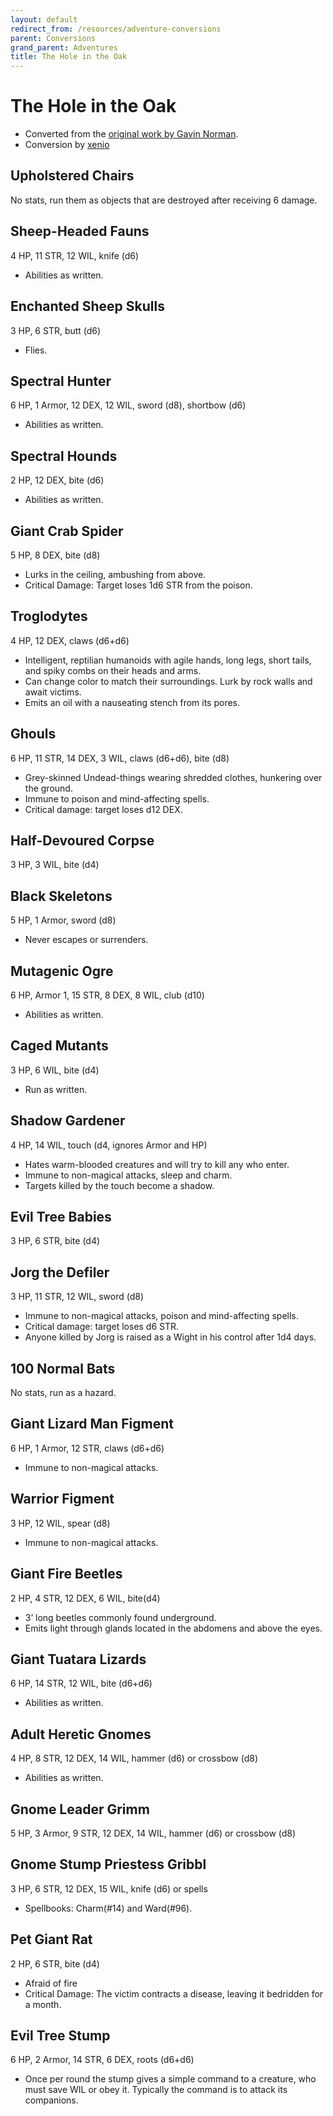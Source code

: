 ```yaml
---
layout: default
redirect_from: /resources/adventure-conversions
parent: Conversions
grand_parent: Adventures
title: The Hole in the Oak
---
```


# The Hole in the Oak

- Converted from the [original work by Gavin Norman](https://necroticgnome.com/collections/adventures/products/the-hole-in-the-oak).
- Conversion by [xenio](https://xenioinabottle.blogspot.com)

## Upholstered Chairs
No stats, run them as objects that are destroyed after receiving 6 damage.

## Sheep-Headed Fauns
4 HP, 11 STR, 12 WIL, knife (d6)
- Abilities as written.

## Enchanted Sheep Skulls
3 HP, 6 STR, butt (d6)
- Flies.

## Spectral Hunter
6 HP, 1 Armor, 12 DEX, 12 WIL, sword (d8), shortbow (d6)
- Abilities as written.

## Spectral Hounds
 2 HP, 12 DEX, bite (d6)
- Abilities as written.

## Giant Crab Spider
5 HP, 8 DEX, bite (d8)
- Lurks in the ceiling, ambushing from above.
- Critical Damage: Target loses 1d6 STR from the poison.

## Troglodytes
4 HP, 12 DEX, claws (d6+d6)
- Intelligent, reptilian humanoids with agile hands, long legs, short tails, and spiky combs on their heads and arms.
- Can change color to match their surroundings. Lurk by rock walls and await victims.
- Emits an oil with a nauseating stench from its pores.

## Ghouls
6 HP, 11 STR, 14 DEX, 3 WIL, claws (d6+d6), bite (d8)
- Grey-skinned Undead-things wearing shredded clothes, hunkering over the ground.
- Immune to poison and mind-affecting spells.
- Critical damage: target loses d12 DEX.

## Half-Devoured Corpse
3 HP, 3 WIL, bite (d4)

## Black Skeletons
5 HP, 1 Armor, sword (d8)
- Never escapes or surrenders.

## Mutagenic Ogre
6 HP, Armor 1, 15 STR, 8 DEX, 8 WIL, club (d10)
- Abilities as written.

## Caged Mutants
3 HP, 6 WIL, bite (d4)
- Run as written.

## Shadow Gardener
4 HP, 14 WIL, touch (d4, ignores Armor and HP)
- Hates warm-blooded creatures and will try to kill any who enter.
- Immune to non-magical attacks, sleep and charm.
- Targets killed by the touch become a shadow.

## Evil Tree Babies
3 HP, 6 STR, bite (d4)

## Jorg the Defiler
3 HP, 11 STR, 12 WIL, sword (d8)
- Immune to non-magical attacks, poison and mind-affecting spells.
- Critical damage: target loses d6 STR.
- Anyone killed by Jorg is raised as a Wight in his control after 1d4 days.

## 100 Normal Bats
No stats, run as a hazard.

## Giant Lizard Man Figment
6 HP, 1 Armor, 12 STR, claws (d6+d6)
- Immune to non-magical attacks.

## Warrior Figment
3 HP, 12 WIL, spear (d8)
- Immune to non-magical attacks.

## Giant Fire Beetles
2 HP, 4 STR, 12 DEX, 6 WIL, bite(d4)
- 3’ long beetles commonly found underground.
- Emits light through glands located in the abdomens and above the eyes.

## Giant Tuatara Lizards
6 HP, 14 STR, 12 WIL, bite (d6+d6)
- Abilities as written.

## Adult Heretic Gnomes
4 HP, 8 STR, 12 DEX, 14 WIL, hammer (d6) or crossbow (d8)
- Abilities as written.

## Gnome Leader Grimm
5 HP, 3 Armor, 9 STR, 12 DEX, 14 WIL, hammer (d6) or crossbow (d8)

## Gnome Stump Priestess Gribbl
3 HP, 6 STR, 12 DEX, 15 WIL, knife (d6) or spells
- Spellbooks: Charm(#14) and Ward(#96).

## Pet Giant Rat
2 HP, 6 STR, bite (d4)
- Afraid of fire
- Critical Damage: The victim contracts a disease, leaving it bedridden for a month.

## Evil Tree Stump
6 HP, 2 Armor, 14 STR, 6 DEX, roots (d6+d6)
- Once per round the stump gives a simple command to a creature, who must save WIL or obey it. Typically the command is to attack its companions.
